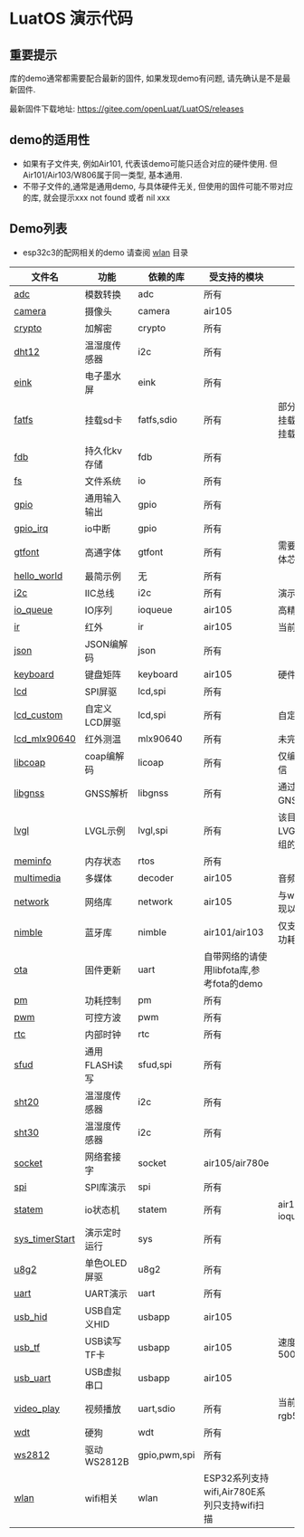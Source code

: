 # LuatOS 演示代码

## 重要提示

库的demo通常都需要配合最新的固件, 如果发现demo有问题, 请先确认是不是最新固件.

最新固件下载地址: https://gitee.com/openLuat/LuatOS/releases

## demo的适用性

* 如果有子文件夹, 例如Air101, 代表该demo可能只适合对应的硬件使用. 但Air101/Air103/W806属于同一类型, 基本通用.
* 不带子文件的,通常是通用demo, 与具体硬件无关, 但使用的固件可能不带对应的库, 就会提示xxx not found 或者 nil xxx

## Demo列表

* esp32c3的配网相关的demo 请查阅 [wlan](wlan/) 目录

|文件名|功能|依赖的库|受支持的模块|备注|
|------|----|-------|-----------|----|
|[adc](https://gitee.com/openLuat/LuatOS/tree/master/demo/adc/)|模数转换|adc|所有||
|[camera](https://gitee.com/openLuat/LuatOS/tree/master/demo/camera/)|摄像头|camera|air105||
|[crypto](https://gitee.com/openLuat/LuatOS/tree/master/demo/crypto/)|加解密|crypto|所有||
|[dht12](https://gitee.com/openLuat/LuatOS/tree/master/demo/dht12/)|温湿度传感器|i2c|所有||
|[eink](https://gitee.com/openLuat/LuatOS/tree/master/demo/eink/)|电子墨水屏|eink|所有||
|[fatfs](https://gitee.com/openLuat/LuatOS/tree/master/demo/fatfs/)|挂载sd卡|fatfs,sdio|所有|部分模块支持sdio挂载,其余支持spi挂载|
|[fdb](https://gitee.com/openLuat/LuatOS/tree/master/demo/fdb/)|持久化kv存储|fdb|所有||
|[fs](https://gitee.com/openLuat/LuatOS/tree/master/demo/fs/)|文件系统|io|所有||
|[gpio](https://gitee.com/openLuat/LuatOS/tree/master/demo/gpio/)|通用输入输出|gpio|所有||
|[gpio_irq](https://gitee.com/openLuat/LuatOS/tree/master/demo/gpio_irq/)|io中断|gpio|所有||
|[gtfont](https://gitee.com/openLuat/LuatOS/tree/master/demo/gtfont/)|高通字体|gtfont|所有|需要额外的高通字体芯片,外挂在SPI|
|[hello_world](https://gitee.com/openLuat/LuatOS/tree/master/demo/hello_world/)|最简示例|无|所有||
|[i2c](https://gitee.com/openLuat/LuatOS/tree/master/demo/i2c/)|IIC总线|i2c|所有|演示i2c基本操作|
|[io_queue](https://gitee.com/openLuat/LuatOS/tree/master/demo/io_queue/)|IO序列|ioqueue|air105|高精度IO序列|
|[ir](https://gitee.com/openLuat/LuatOS/tree/master/demo/ir/)|红外|ir|air105|当前仅支持接收|
|[json](https://gitee.com/openLuat/LuatOS/tree/master/demo/json/)|JSON编解码|json|所有||
|[keyboard](https://gitee.com/openLuat/LuatOS/tree/master/demo/keyboard/)|键盘矩阵|keyboard|air105|硬件直驱|
|[lcd](https://gitee.com/openLuat/LuatOS/tree/master/demo/lcd/)|SPI屏驱|lcd,spi|所有||
|[lcd_custom](https://gitee.com/openLuat/LuatOS/tree/master/demo/lcd_custom/)|自定义LCD屏驱|lcd,spi|所有|自定义LCD驱动|
|[lcd_mlx90640](https://gitee.com/openLuat/LuatOS/tree/master/demo/lcd_mlx90640/)|红外测温|mlx90640|所有|未完成|
|[libcoap](https://gitee.com/openLuat/LuatOS/tree/master/demo/libcoap/)|coap编解码|licoap|所有|仅编解码,不含通信|
|[libgnss](https://gitee.com/openLuat/LuatOS/tree/master/demo/libgnss/)|GNSS解析|libgnss|所有|通过UART与GNSS模块通信|
|[lvgl](https://gitee.com/openLuat/LuatOS/tree/master/demo/lvgl/)|LVGL示例|lvgl,spi|所有|该目录下有大量LVGL实例,不同模组的实例也能参考|
|[meminfo](https://gitee.com/openLuat/LuatOS/tree/master/demo/meminfo/)|内存状态|rtos|所有||
|[multimedia](https://gitee.com/openLuat/LuatOS/tree/master/demo/multimedia/)|多媒体|decoder|air105|音频解码示例|
|[network](https://gitee.com/openLuat/LuatOS/tree/master/demo/network/)|网络库|network|air105|与w5500配合,实现以太网访问|
|[nimble](https://gitee.com/openLuat/LuatOS/tree/master/demo/nimble/)|蓝牙库|nimble|air101/air103|仅支持简单收发,功耗高|
|[ota](https://gitee.com/openLuat/LuatOS/tree/master/demo/ota/)|固件更新|uart|自带网络的请使用libfota库,参考fota的demo||
|[pm](https://gitee.com/openLuat/LuatOS/tree/master/demo/pm/)|功耗控制|pm|所有||
|[pwm](https://gitee.com/openLuat/LuatOS/tree/master/demo/pwm/)|可控方波|pwm|所有||
|[rtc](https://gitee.com/openLuat/LuatOS/tree/master/demo/rtc/)|内部时钟|rtc|所有||
|[sfud](https://gitee.com/openLuat/LuatOS/tree/master/demo/sfud/)|通用FLASH读写|sfud,spi|所有||
|[sht20](https://gitee.com/openLuat/LuatOS/tree/master/demo/sht20/)|温湿度传感器|i2c|所有||
|[sht30](https://gitee.com/openLuat/LuatOS/tree/master/demo/sht30/)|温湿度传感器|i2c|所有||
|[socket](https://gitee.com/openLuat/LuatOS/tree/master/demo/socket/)|网络套接字|socket|air105/air780e||
|[spi](https://gitee.com/openLuat/LuatOS/tree/master/demo/spi/)|SPI库演示|spi|所有||
|[statem](https://gitee.com/openLuat/LuatOS/tree/master/demo/statem/)|io状态机|statem|所有|air105推荐用ioqueue|
|[sys_timerStart](https://gitee.com/openLuat/LuatOS/tree/master/demo/sys_timerStart/)|演示定时运行|sys|所有||
|[u8g2](https://gitee.com/openLuat/LuatOS/tree/master/demo/u8g2/)|单色OLED屏驱|u8g2|所有||
|[uart](https://gitee.com/openLuat/LuatOS/tree/master/demo/uart/)|UART演示|uart|所有||
|[usb_hid](https://gitee.com/openLuat/LuatOS/tree/master/demo/usb_hid/)|USB自定义HID|usbapp|air105||
|[usb_tf](https://gitee.com/openLuat/LuatOS/tree/master/demo/usb_tf/)|USB读写TF卡|usbapp|air105|速度500~700kbyte/s|
|[usb_uart](https://gitee.com/openLuat/LuatOS/tree/master/demo/usb_uart/)|USB虚拟串口|usbapp|air105||
|[video_play](https://gitee.com/openLuat/LuatOS/tree/master/demo/video_play/)|视频播放|uart,sdio|所有|当前仅支持裸rgb565ble视频流|
|[wdt](https://gitee.com/openLuat/LuatOS/tree/master/demo/wdt/)|硬狗|wdt|所有||
|[ws2812](https://gitee.com/openLuat/LuatOS/tree/master/demo/ws2812/)|驱动WS2812B|gpio,pwm,spi|所有||
|[wlan](https://gitee.com/openLuat/LuatOS/tree/master/demo/wlan/)|wifi相关|wlan|ESP32系列支持wifi,Air780E系列只支持wifi扫描||


